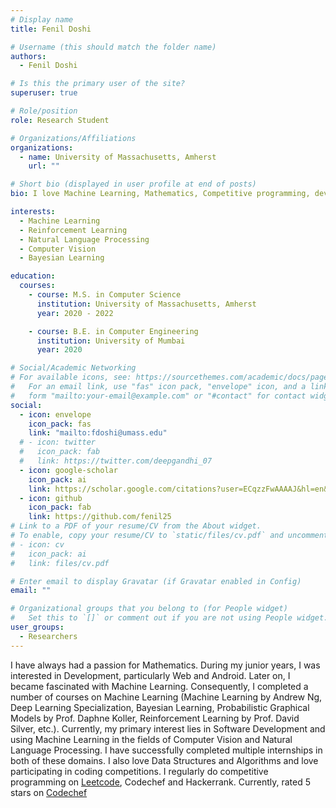 ```yaml
---
# Display name
title: Fenil Doshi

# Username (this should match the folder name)
authors:
  - Fenil Doshi

# Is this the primary user of the site?
superuser: true

# Role/position
role: Research Student

# Organizations/Affiliations
organizations:
  - name: University of Massachusetts, Amherst
    url: ""

# Short bio (displayed in user profile at end of posts)
bio: I love Machine Learning, Mathematics, Competitive programming, developing softwares, playing chess and reading.

interests:
  - Machine Learning
  - Reinforcement Learning
  - Natural Language Processing
  - Computer Vision
  - Bayesian Learning

education:
  courses:
    - course: M.S. in Computer Science
      institution: University of Massachusetts, Amherst
      year: 2020 - 2022

    - course: B.E. in Computer Engineering
      institution: University of Mumbai
      year: 2020

# Social/Academic Networking
# For available icons, see: https://sourcethemes.com/academic/docs/page-builder/#icons
#   For an email link, use "fas" icon pack, "envelope" icon, and a link in the
#   form "mailto:your-email@example.com" or "#contact" for contact widget.
social:
  - icon: envelope
    icon_pack: fas
    link: "mailto:fdoshi@umass.edu"
  # - icon: twitter
  #   icon_pack: fab
  #   link: https://twitter.com/deepgandhi_07
  - icon: google-scholar
    icon_pack: ai
    link: https://scholar.google.com/citations?user=ECqzzFwAAAAJ&hl=en&oi=ao
  - icon: github
    icon_pack: fab
    link: https://github.com/fenil25
# Link to a PDF of your resume/CV from the About widget.
# To enable, copy your resume/CV to `static/files/cv.pdf` and uncomment the lines below.
# - icon: cv
#   icon_pack: ai
#   link: files/cv.pdf

# Enter email to display Gravatar (if Gravatar enabled in Config)
email: ""

# Organizational groups that you belong to (for People widget)
#   Set this to `[]` or comment out if you are not using People widget.
user_groups:
  - Researchers
---
```


I have always had a passion for Mathematics. During my junior years, I was interested in Development, particularly Web and Android. Later on, I became fascinated with Machine Learning. Consequently, I completed a number of courses on Machine Learning (Machine Learning by Andrew Ng, Deep Learning Specialization, Bayesian Learning, Probabilistic Graphical Models by Prof. Daphne Koller, Reinforcement Learning by Prof. David Silver, etc.). Currently, my primary interest lies in Software Development and using Machine Learning in the fields of Computer Vision and Natural Language Processing. I have successfully completed multiple internships in both of these domains. I also love Data Structures and Algorithms and love participating in coding competitions. I regularly do competitive programming on [Leetcode](https://leetcode.com/fenil25/), Codechef and Hackerrank. Currently, rated 5 stars on [Codechef](https://www.codechef.com/users/fenil_25)
